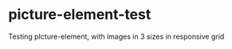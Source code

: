 picture-element-test
====================

Testing pIcture-element, with images in 3 sizes in responsive grid
